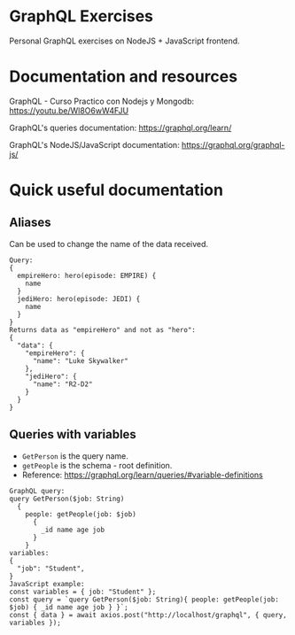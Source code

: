 # GraphQL Exercises

Personal GraphQL exercises on NodeJS + JavaScript frontend.

# Documentation and resources

GraphQL - Curso Practico con Nodejs y Mongodb: <https://youtu.be/Wl8O6wW4FJU>

GraphQL's queries documentation: <https://graphql.org/learn/>

GraphQL's NodeJS/JavaScript documentation: <https://graphql.org/graphql-js/>

# Quick useful documentation

## Aliases

Can be used to change the name of the data received.

```
Query:
{
  empireHero: hero(episode: EMPIRE) {
    name
  }
  jediHero: hero(episode: JEDI) {
    name
  }
}
Returns data as "empireHero" and not as "hero":
{
  "data": {
    "empireHero": {
      "name": "Luke Skywalker"
    },
    "jediHero": {
      "name": "R2-D2"
    }
  }
}

```

## Queries with variables

- `GetPerson` is the query name.
- `getPeople` is the schema - root definition.
- Reference: https://graphql.org/learn/queries/#variable-definitions

```
GraphQL query:
query GetPerson($job: String)
  {
    people: getPeople(job: $job)
      {
        _id name age job
      }
    }
variables:
{
  "job": "Student",
}
JavaScript example:
const variables = { job: "Student" };
const query = `query GetPerson($job: String){ people: getPeople(job: $job) { _id name age job } }`;
const { data } = await axios.post("http://localhost/graphql", { query, variables });
```
